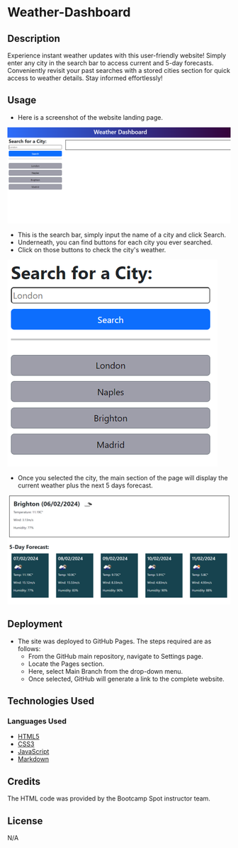 # Weather-Dashboard

## Description

Experience instant weather updates with this user-friendly website! Simply enter any city in the search bar to access current and 5-day forecasts. Conveniently revisit your past searches with a stored cities section for quick access to weather details. Stay informed effortlessly!

## Usage

* Here is a screenshot of the website landing page.

![Homepage](./assets/readme-docs/screenshot-1.png)

* This is the search bar, simply input the name of a city and click Search.
* Underneath, you can find buttons for each city you ever searched.
* Click on those buttons to check the city's weather.

![Search/History Section](./assets/readme-docs/screenshot-2.png)

* Once you selected the city, the main section of the page will display the current weather plus the next 5 days forecast.

![Weather Section](./assets/readme-docs/screenshot-3.png)

## Deployment

* The site was deployed to GitHub Pages. The steps required are as follows:
    * From the GitHub main repository, navigate to Settings page.
    * Locate the Pages section.
    * Here, select Main Branch from the drop-down menu.
    * Once selected, GitHub will generate a link to the complete website.

## Technologies Used

### Languages Used

* [HTML5](https://en.wikipedia.org/wiki/HTML5)
* [CSS3](https://en.wikipedia.org/wiki/CSS)
* [JavaScript](https://en.wikipedia.org/wiki/JavaScript)
* [Markdown](https://en.wikipedia.org/wiki/Markdown)

## Credits

The HTML code was provided by the Bootcamp Spot instructor team.

## License

N/A
